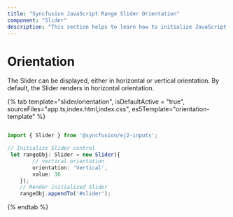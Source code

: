 ```yaml
---
title: "Syncfusion JavaScript Range Slider Orientation"
component: "Slider"
description: "This section helps to learn how to initialize JavaScript range slider control in horizontal and vertical orientation along with tooltip and ticks."
---
```


# Orientation

The Slider can be displayed, either in horizontal or vertical orientation. By default, the Slider renders in horizontal orientation.

{% tab template="slider/orientation", isDefaultActive = "true", sourceFiles="app.ts,index.html,index.css", es5Template="orientation-template" %}

```typescript

import { Slider } from '@syncfusion/ej2-inputs';

// Initialize Slider control
 let rangeObj: Slider = new Slider({
        // vertical orientation
        orientation: 'Vertical',
        value: 30
    });
    // Render initialized Slider
    rangeObj.appendTo('#slider');

```

{% endtab %}
